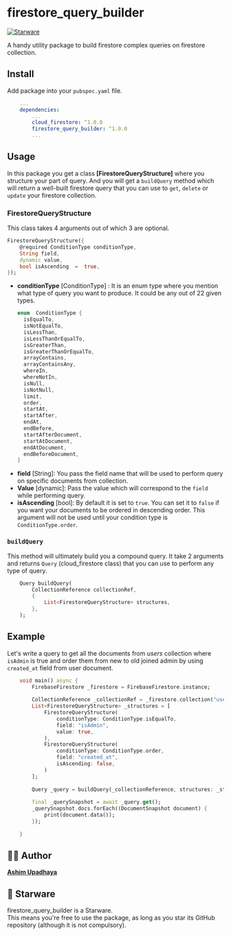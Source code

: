 
# firestore_query_builder

[![Starware](https://img.shields.io/badge/Starware-⭐-black?labelColor=f9b00d)](https://github.com/zepfietje/starware)

A handy utility package to build firestore complex queries on firestore collection.

## Install

Add package into your `pubspec.yaml` file.
```yaml
	...
	dependencies:
		...
		cloud_firestore: ^1.0.0
		firestore_query_builder: ^1.0.0
		...
```
## Usage
In this package you get a class **[FirestoreQueryStructure]** where you structure your part of query. And you will get a `buildQuery` method which will return a well-built firestore query that you can use to `get`, `delete` or `update` your firestore collection.

### FirestoreQueryStructure
This class takes 4 arguments out of which 3 are optional.
```dart
FirestoreQueryStructure({
	@required ConditionType conditionType,
	String field,
	dynamic value,
	bool isAscending  =  true,
});
```
 - **conditionType** [ConditionType] : It is an enum type where you mention what type of query you want to produce. It could be any out of 22 given types.
	  ```dart
   enum  ConditionType {
		isEqualTo,
		isNotEqualTo,
		isLessThan,
		isLessThanOrEqualTo,
		isGreaterThan,
		isGreaterThanOrEqualTo,
		arrayContains,
		arrayContainsAny,
		whereIn,
		whereNotIn,
		isNull,
		isNotNull,
		limit,
		order,
		startAt,
		startAfter,
		endAt,
		endBefore,
		startAfterDocument,
		startAtDocument,
		endAtDocument,
		endBeforeDocument,
	}
   ```
- **field** [String]: You pass the field name that will be used to perform query on specific documents from collection.
- **Value** [dynamic]: Pass the value which will correspond to the `field` while performing query.
- **isAscending** [bool]: By default it is set to `true`. You can set it to `false` if you want your documents to be ordered in descending order. This argument will not be used until your condition type is `ConditionType.order`.

### `buildQuery`
This method will ultimately build you a compound query. It take 2 arguments and returns `Query` (cloud_firestore class) that you can use to perform any type of query.
```dart
	Query buildQuery(
		CollectionReference collectionRef,
		{
			List<FirestoreQueryStructure> structures,
		},
	);
```

## Example

Let's write a query to get all the documents from *users* collection where `isAdmin` is true and order them from new to old joined admin by using `created_at` field from user document.

```dart
	void main() async {
		FirebaseFirestore _firestore = FirebaseFirestore.instance;
		
		CollectionReference _collectionRef = _firestore.collection("users");
		List<FirestoreQueryStructure> _structures = [
			FirestoreQueryStructure(
				conditionType: ConditionType.isEqualTo,
				field: "isAdmin",
				value: true,
			),
			FirestoreQueryStructure(
				conditionType: ConditionType.order,
				field: "created_at",
				isAscending: false,
			)
		];
		
		Query _query = buildQuery(_collectionReference, structures: _structures);
		
		final _querySnapshot = await _query.get();
		_querySnapshot.docs.forEach((DocumentSnapshot document) {
			print(document.data());
		}); 
		
	}
```

## 👨‍🦱 Author

**[Ashim Upadhaya](https://www.github.com/ayyshim)**

## 🌟 Starware

firestore_query_builder is a Starware.  
This means you're free to use the package, as long as you star its GitHub repository (although it is not compulsory).

